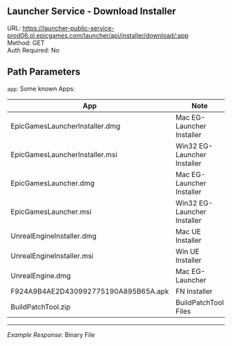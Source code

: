 ## Launcher Service - Download Installer

URL: https://launcher-public-service-prod06.ol.epicgames.com/launcher/api/installer/download/:app \
Method: GET \
Auth Required: No

## Path Parameters

`app`: Some known Apps:

| App                                  | Note                        | Version        |
| ------------------------------------ | --------------------------- | -------------- |
| EpicGamesLauncherInstaller.dmg       | Mac EG-Launcher Installer   | 9.13.0         |
| EpicGamesLauncherInstaller.msi       | Win32 EG-Launcher Installer | 15.4.0         |
| EpicGamesLauncher.dmg                | Mac EG-Launcher Installer   | 15.4.0         |
| EpicGamesLauncher.msi                | Win32 EG-Launcher Installer | 9.13.0         |
| UnrealEngineInstaller.dmg            | Mac UE Installer            | 1.0.0-2020079  |
| UnrealEngineInstaller.msi            | Win UE Installer            | 1.11.4-2452818 |
| UnrealEngine.dmg                     | Mac EG-Launcher             | 1.11.4-2452818 |
| F924A9B4AE2D430992775190A895B65A.apk | FN Installer                | 5.2.0          |
| BuildPatchTool.zip                   | BuildPatchTool Files        | 1.5.1          |

---

_Example Response_: Binary File
